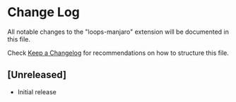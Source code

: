 # Change Log

All notable changes to the "loops-manjaro" extension will be documented in this file.

Check [Keep a Changelog](http://keepachangelog.com/) for recommendations on how to structure this file.

## [Unreleased]

- Initial release
